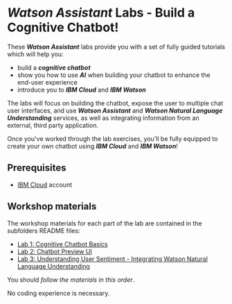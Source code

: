 # _**Watson Assistant**_ Labs - Build a Cognitive Chatbot!
These _**Watson Assistant**_ labs provide you with a set of fully guided tutorials which will help you:
- build a _**cognitive chatbot**_
- show you how to use _**AI**_ when building your chatbot to enhance the end-user experience
- introduce you to _**IBM Cloud**_ and _**IBM Watson**_

The labs will focus on building the chatbot, expose the user to multiple chat user interfaces, and use _**Watson Assistant**_ and _**Watson Natural Language Understanding**_ services, as well as integrating information from an external, third party application.

Once you've worked through the lab exercises, you'll be fully equipped to create your own chatbot using _**IBM Cloud**_ and _**IBM Watson**_!

## Prerequisites
- [IBM Cloud](https://cloud.ibm.com) account

## Workshop materials
The workshop materials for each part of the lab are contained in the subfolders README files:
* [Lab 1: Cognitive Chatbot Basics](./1-Basics)
* [Lab 2: Chatbot Preview UI](./2-Preview-UI)
* [Lab 3: Understanding User Sentiment - Integrating Watson Natural Language Understanding](./3-Integrations-Sentiment)

You should _follow the materials in this order_.  

No coding experience is necessary.
